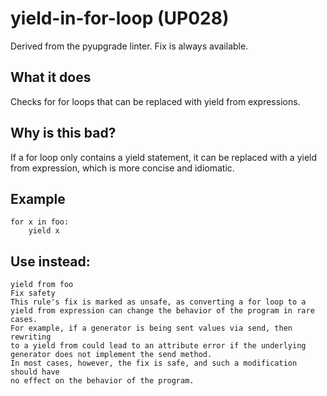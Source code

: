 # yield-in-for-loop (UP028)
Derived from the pyupgrade linter.
Fix is always available.
## What it does
Checks for for loops that can be replaced with yield from expressions.
## Why is this bad?
If a for loop only contains a yield statement, it can be replaced with a
yield from expression, which is more concise and idiomatic.
## Example
```
for x in foo:
    yield x
```
## Use instead:
```
yield from foo
Fix safety
This rule's fix is marked as unsafe, as converting a for loop to a yield from expression can change the behavior of the program in rare cases.
For example, if a generator is being sent values via send, then rewriting
to a yield from could lead to an attribute error if the underlying
generator does not implement the send method.
In most cases, however, the fix is safe, and such a modification should have
no effect on the behavior of the program.
```
